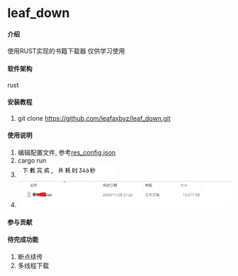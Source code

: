 # leaf_down

#### 介绍
使用RUST实现的书籍下载器
仅供学习使用

#### 软件架构
rust 


#### 安装教程

1.  git clone https://github.com/leafaxbyz/leaf_down.git

#### 使用说明

1.  编辑配置文件, 参考[res_config.json](res_config.json) 
2.  cargo run
3. ![img.png](docs/finish.png)
4. ![img.png](docs/tsxk.png)
#### 参与贡献


#### 待完成功能
1. 断点续传
2. 多线程下载
